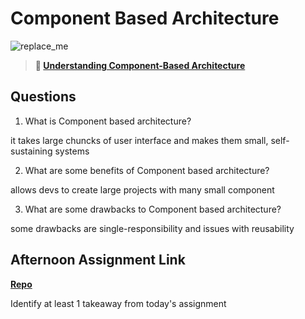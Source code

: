 # Component Based Architecture

![replace_me](https://codeworks.blob.core.windows.net/public/assets/img/illustrations/placeholder.svg)

> **📖 [Understanding Component-Based Architecture](https://codeworksacademy.com/fs-student-guide/resources/wk6/01-Component-Based-Architecture)**

## Questions

1. What is Component based architecture?

it takes large chuncks of user interface and makes them small, self-sustaining systems

2. What are some benefits of Component based architecture?

allows devs to create large projects with many small component

3. What are some drawbacks to Component based architecture?

some drawbacks are single-responsibility and issues with reusability 

## Afternoon Assignment Link

**[Repo](https://github.com/garrett-adamss/vue-playground)**

Identify at least 1 takeaway from today's assignment
